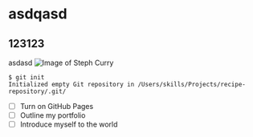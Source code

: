 # asdqasd
## 123123
asdasd
![Image of Steph Curry](https://www.mercurynews.com/wp-content/uploads/2022/11/BNG-L-WARRIORS-1108-56.jpg?w=476)
```
$ git init
Initialized empty Git repository in /Users/skills/Projects/recipe-repository/.git/
```
- [ ] Turn on GitHub Pages
- [ ] Outline my portfolio
- [ ] Introduce myself to the world
